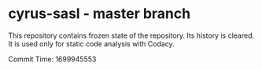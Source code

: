 # cyrus-sasl - master branch

This repository contains frozen state of the repository.
Its history is cleared. It is used only for static code
analysis with Codacy.

Commit Time: 1699945553